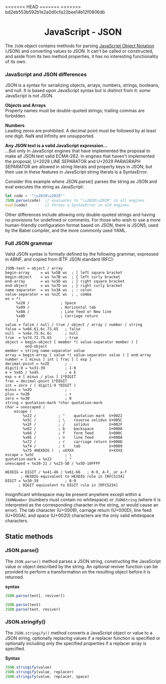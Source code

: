 <link rel="stylesheet" href="https://cdn.jsdelivr.net/npm/bootstrap-icons@1.5.0/font/bootstrap-icons.css">
<<<<<<< HEAD
<link rel="stylesheet" href="../../lib/doc_style.css">
=======
<link rel="stylesheet" href="../source.css">
>>>>>>> bd2eb553b592b1e2a0d0cfa22bee14b12f0806db

<h1 style="text-align:center;">JavaScript - JSON</h1>

The `JSON` object contains methods for parsing [JavaScript Object Notation](https://www.json.org/json-en.html) (JSON) and converting values to JSON. It can't be called or constructed, and aside from its two method properties, it has no interesting functionality of its own.

### JavaScript and JSON differences
JSON is a syntax for serializing objects, arrays, numbers, strings, booleans, and null. It is based upon JavaScript syntax but is distinct from it: some JavaScript is not JSON.

**Objects and Arrays**</br>
Property names must be double-quoted strings; trailing commas are forbidden.

**Numbers**</br>
Leading zeros are prohibited. A decimal point must be followed by at least one digit. NaN and Infinity are unsupported.

**Any JSON text is a valid JavaScript expression...**</br>
...But only in JavaScript engines that have implemented the proposal to make all JSON text valid ECMA-262. In engines that haven't implemented the proposal, U+2028 LINE SEPARATOR and U+2029 PARAGRAPH SEPARATOR are allowed in string literals and property keys in JSON; but their use in these features in JavaScript string literals is a SyntaxError.

Consider this example where JSON.parse() parses the string as JSON and eval executes the string as JavaScript:
```js
let code = '"\u2028\u2029"'
JSON.parse(code)  // evaluates to "\u2028\u2029" in all engines
eval(code)        // throws a SyntaxError in old engines
```
Other differences include allowing only double-quoted strings and having no provisions for undefined or comments. For those who wish to use a more human-friendly configuration format based on JSON, there is JSON5, used by the Babel compiler, and the more commonly used YAML.

### Full JSON grammar
Valid JSON syntax is formally defined by the following grammar, expressed in ABNF, and copied from IETF JSON standard (RFC):
```command
JSON-text = object / array
begin-array     = ws %x5B ws  ; [ left square bracket
begin-object    = ws %x7B ws  ; { left curly bracket
end-array       = ws %x5D ws  ; ] right square bracket
end-object      = ws %x7D ws  ; } right curly bracket
name-separator  = ws %x3A ws  ; : colon
value-separator = ws %x2C ws  ; , comma
ws = *(
     %x20 /              ; Space
     %x09 /              ; Horizontal tab
     %x0A /              ; Line feed or New line
     %x0D                ; Carriage return
     )
value = false / null / true / object / array / number / string
false = %x66.61.6c.73.65   ; false
null  = %x6e.75.6c.6c      ; null
true  = %x74.72.75.65      ; true
object = begin-object [ member *( value-separator member ) ]
         end-object
member = string name-separator value
array = begin-array [ value *( value-separator value ) ] end-array
number = [ minus ] int [ frac ] [ exp ]
decimal-point = %x2E       ; .
digit1-9 = %x31-39         ; 1-9
e = %x65 / %x45            ; e E
exp = e [ minus / plus ] 1*DIGIT
frac = decimal-point 1*DIGIT
int = zero / ( digit1-9 *DIGIT )
minus = %x2D               ; -
plus = %x2B                ; +
zero = %x30                ; 0
string = quotation-mark *char quotation-mark
char = unescaped /
    escape (
        %x22 /          ; "    quotation mark  U+0022
        %x5C /          ; \    reverse solidus U+005C
        %x2F /          ; /    solidus         U+002F
        %x62 /          ; b    backspace       U+0008
        %x66 /          ; f    form feed       U+000C
        %x6E /          ; n    line feed       U+000A
        %x72 /          ; r    carriage return U+000D
        %x74 /          ; t    tab             U+0009
        %x75 4HEXDIG )  ; uXXXX                U+XXXX
escape = %x5C              ; \
quotation-mark = %x22      ; "
unescaped = %x20-21 / %x23-5B / %x5D-10FFFF

HEXDIG = DIGIT / %x41-46 / %x61-66   ; 0-9, A-F, or a-f
       ; HEXDIG equivalent to HEXDIG rule in [RFC5234]
DIGIT = %x30-39            ; 0-9
      ; DIGIT equivalent to DIGIT rule in [RFC5234]
```
Insignificant whitespace may be present anywhere except within a `JSONNumber` (numbers must contain no whitespace) or `JSONString` (where it is interpreted as the corresponding character in the string, or would cause an error). The tab character (U+0009), carriage return (U+000D), line feed (U+000A), and space (U+0020) characters are the only valid whitespace characters.

## Static methods

### JSON.parse()
The `JSON.parse()` method parses a JSON string, constructing the JavaScript value or object described by the string. An optional reviver function can be provided to perform a transformation on the resulting object before it is returned.

**syntax**
```js
JSON.parse(text[, reviver])

JSON.parse(text)
JSON.parse(text, reviver)
```

### JSON.stringify()
The `JSON.stringify()` method converts a JavaScript object or value to a JSON string, optionally replacing values if a replacer function is specified or optionally including only the specified properties if a replacer array is specified.

**Syntax**
```js
JSON.stringify(value)
JSON.stringify(value, replacer)
JSON.stringify(value, replacer, space)
```











